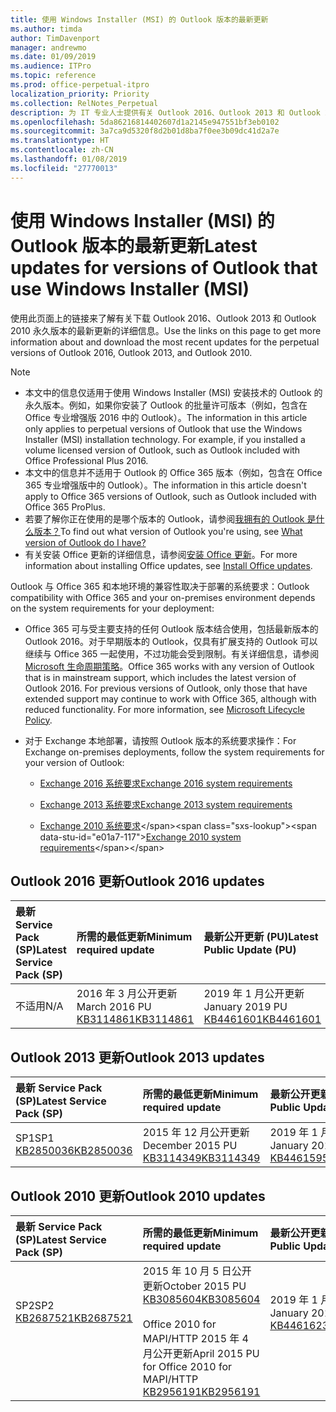 ```yaml
---
title: 使用 Windows Installer (MSI) 的 Outlook 版本的最新更新
ms.author: timda
author: TimDavenport
manager: andrewmo
ms.date: 01/09/2019
ms.audience: ITPro
ms.topic: reference
ms.prod: office-perpetual-itpro
localization_priority: Priority
ms.collection: RelNotes_Perpetual
description: 为 IT 专业人士提供有关 Outlook 2016、Outlook 2013 和 Outlook 2010 永久版本的最新更新信息的链接
ms.openlocfilehash: 5da86216814402607d1a2145e947551bf3eb0102
ms.sourcegitcommit: 3a7ca9d5320f8d2b01d8ba7f0ee3b09dc41d2a7e
ms.translationtype: HT
ms.contentlocale: zh-CN
ms.lasthandoff: 01/08/2019
ms.locfileid: "27770013"
---
```

# <a name="latest-updates-for-versions-of-outlook-that-use-windows-installer-msi"></a><span data-ttu-id="e01a7-103">使用 Windows Installer (MSI) 的 Outlook 版本的最新更新</span><span class="sxs-lookup"><span data-stu-id="e01a7-103">Latest updates for versions of Outlook that use Windows Installer (MSI)</span></span>

<span data-ttu-id="e01a7-104">使用此页面上的链接来了解有关下载 Outlook 2016、Outlook 2013 和 Outlook 2010 永久版本的最新更新的详细信息。</span><span class="sxs-lookup"><span data-stu-id="e01a7-104">Use the links on this page to get more information about and download the most recent updates for the perpetual versions of Outlook 2016, Outlook 2013, and Outlook 2010.</span></span>
  
> [!NOTE]
> - <span data-ttu-id="e01a7-p101">本文中的信息仅适用于使用 Windows Installer (MSI) 安装技术的 Outlook 的永久版本。例如，如果你安装了 Outlook 的批量许可版本（例如，包含在 Office 专业增强版 2016 中的 Outlook）。</span><span class="sxs-lookup"><span data-stu-id="e01a7-p101">The information in this article only applies to perpetual versions of Outlook that use the Windows Installer (MSI) installation technology. For example, if you installed a volume licensed version of Outlook, such as Outlook included with Office Professional Plus 2016.</span></span>
> - <span data-ttu-id="e01a7-107">本文中的信息并不适用于 Outlook 的 Office 365 版本（例如，包含在 Office 365 专业增强版中的 Outlook）。</span><span class="sxs-lookup"><span data-stu-id="e01a7-107">The information in this article doesn't apply to Office 365 versions of Outlook, such as Outlook included with Office 365 ProPlus.</span></span>
> - <span data-ttu-id="e01a7-108">若要了解你正在使用的是哪个版本的 Outlook，请参阅[我拥有的 Outlook 是什么版本？](https://support.office.com/article/b3a9568c-edb5-42b9-9825-d48d82b2257c)</span><span class="sxs-lookup"><span data-stu-id="e01a7-108">To find out what version of Outlook you're using, see [What version of Outlook do I have?](https://support.office.com/article/b3a9568c-edb5-42b9-9825-d48d82b2257c)</span></span>
> - <span data-ttu-id="e01a7-109">有关安装 Office 更新的详细信息，请参阅[安装 Office 更新](https://support.office.com/article/2ab296f3-7f03-43a2-8e50-46de917611c5)。</span><span class="sxs-lookup"><span data-stu-id="e01a7-109">For more information about installing Office updates, see [Install Office updates](https://support.office.com/article/2ab296f3-7f03-43a2-8e50-46de917611c5).</span></span> 
  
<span data-ttu-id="e01a7-110">Outlook 与 Office 365 和本地环境的兼容性取决于部署的系统要求：</span><span class="sxs-lookup"><span data-stu-id="e01a7-110">Outlook compatibility with Office 365 and your on-premises environment depends on the system requirements for your deployment:</span></span>
  
- <span data-ttu-id="e01a7-p102">Office 365 可与受主要支持的任何 Outlook 版本结合使用，包括最新版本的 Outlook 2016。对于早期版本的 Outlook，仅具有扩展支持的 Outlook 可以继续与 Office 365 一起使用，不过功能会受到限制。有关详细信息，请参阅 [Microsoft 生命周期策略](https://support.microsoft.com/lifecycle)。</span><span class="sxs-lookup"><span data-stu-id="e01a7-p102">Office 365 works with any version of Outlook that is in mainstream support, which includes the latest version of Outlook 2016. For previous versions of Outlook, only those that have extended support may continue to work with Office 365, although with reduced functionality. For more information, see [Microsoft Lifecycle Policy](https://support.microsoft.com/lifecycle).</span></span>
    
- <span data-ttu-id="e01a7-114">对于 Exchange 本地部署，请按照 Outlook 版本的系统要求操作：</span><span class="sxs-lookup"><span data-stu-id="e01a7-114">For Exchange on-premises deployments, follow the system requirements for your version of Outlook:</span></span>
    
  - [<span data-ttu-id="e01a7-115">Exchange 2016 系统要求</span><span class="sxs-lookup"><span data-stu-id="e01a7-115">Exchange 2016 system requirements</span></span>](https://docs.microsoft.com/Exchange/plan-and-deploy/system-requirements)
    
  - [<span data-ttu-id="e01a7-116">Exchange 2013 系统要求</span><span class="sxs-lookup"><span data-stu-id="e01a7-116">Exchange 2013 system requirements</span></span>](https://docs.microsoft.com/exchange/exchange-2013-system-requirements-exchange-2013-help)
    
  - <span data-ttu-id="e01a7-117">[Exchange 2010 系统要求](https://docs.microsoft.com/previous-versions/office/exchange-server-2010/aa996719(v=exchg.141))</span><span class="sxs-lookup"><span data-stu-id="e01a7-117">[Exchange 2010 system requirements](https://docs.microsoft.com/previous-versions/office/exchange-server-2010/aa996719(v=exchg.141))</span></span>

   
## <a name="outlook-2016-updates"></a><span data-ttu-id="e01a7-118">Outlook 2016 更新</span><span class="sxs-lookup"><span data-stu-id="e01a7-118">Outlook 2016 updates</span></span>

|<span data-ttu-id="e01a7-119">**最新 Service Pack (SP)**</span><span class="sxs-lookup"><span data-stu-id="e01a7-119">**Latest Service Pack (SP)**</span></span>|<span data-ttu-id="e01a7-120">**所需的最低更新**</span><span class="sxs-lookup"><span data-stu-id="e01a7-120">**Minimum required update**</span></span>|<span data-ttu-id="e01a7-121">**最新公开更新 (PU)**</span><span class="sxs-lookup"><span data-stu-id="e01a7-121">**Latest Public Update (PU)**</span></span>|
|:-----|:-----|:-----|
|<span data-ttu-id="e01a7-122">不适用</span><span class="sxs-lookup"><span data-stu-id="e01a7-122">N/A</span></span>  <br/> |<span data-ttu-id="e01a7-123">2016 年 3 月公开更新</span><span class="sxs-lookup"><span data-stu-id="e01a7-123">March 2016 PU</span></span> <br/>[<span data-ttu-id="e01a7-124">KB3114861</span><span class="sxs-lookup"><span data-stu-id="e01a7-124">KB3114861</span></span>](https://support.microsoft.com/help/3114861) <br/> |<span data-ttu-id="e01a7-125">2019 年 1 月公开更新</span><span class="sxs-lookup"><span data-stu-id="e01a7-125">January 2019 PU</span></span> <br/>[<span data-ttu-id="e01a7-126">KB4461601</span><span class="sxs-lookup"><span data-stu-id="e01a7-126">KB4461601</span></span>](https://support.microsoft.com/help/4461601) 

## <a name="outlook-2013-updates"></a><span data-ttu-id="e01a7-127">Outlook 2013 更新</span><span class="sxs-lookup"><span data-stu-id="e01a7-127">Outlook 2013 updates</span></span>

|<span data-ttu-id="e01a7-128">**最新 Service Pack (SP)**</span><span class="sxs-lookup"><span data-stu-id="e01a7-128">**Latest Service Pack (SP)**</span></span>|<span data-ttu-id="e01a7-129">**所需的最低更新**</span><span class="sxs-lookup"><span data-stu-id="e01a7-129">**Minimum required update**</span></span>|<span data-ttu-id="e01a7-130">**最新公开更新 (PU)**</span><span class="sxs-lookup"><span data-stu-id="e01a7-130">**Latest Public Update (PU)**</span></span>|
|:-----|:-----|:-----|
|<span data-ttu-id="e01a7-131">SP1</span><span class="sxs-lookup"><span data-stu-id="e01a7-131">SP1</span></span>  <br/>[<span data-ttu-id="e01a7-132">KB2850036</span><span class="sxs-lookup"><span data-stu-id="e01a7-132">KB2850036</span></span>](https://go.microsoft.com/fwlink/p/?LinkId=512538) <br/> |<span data-ttu-id="e01a7-133">2015 年 12 月公开更新</span><span class="sxs-lookup"><span data-stu-id="e01a7-133">December 2015 PU</span></span> <br/>[<span data-ttu-id="e01a7-134">KB3114349</span><span class="sxs-lookup"><span data-stu-id="e01a7-134">KB3114349</span></span>](https://support.microsoft.com/kb/3114349) <br/> |<span data-ttu-id="e01a7-135">2019 年 1 月公开更新</span><span class="sxs-lookup"><span data-stu-id="e01a7-135">January 2019 PU</span></span> <br/>[<span data-ttu-id="e01a7-136">KB4461595</span><span class="sxs-lookup"><span data-stu-id="e01a7-136">KB4461595</span></span>](https://support.microsoft.com/help/4461595)  |
   
## <a name="outlook-2010-updates"></a><span data-ttu-id="e01a7-137">Outlook 2010 更新</span><span class="sxs-lookup"><span data-stu-id="e01a7-137">Outlook 2010 updates</span></span>

|<span data-ttu-id="e01a7-138">**最新 Service Pack (SP)**</span><span class="sxs-lookup"><span data-stu-id="e01a7-138">**Latest Service Pack (SP)**</span></span>|<span data-ttu-id="e01a7-139">**所需的最低更新**</span><span class="sxs-lookup"><span data-stu-id="e01a7-139">**Minimum required update**</span></span>|<span data-ttu-id="e01a7-140">**最新公开更新 (PU)**</span><span class="sxs-lookup"><span data-stu-id="e01a7-140">**Latest Public Update (PU)**</span></span>|
|:-----|:-----|:-----|
|<span data-ttu-id="e01a7-141">SP2</span><span class="sxs-lookup"><span data-stu-id="e01a7-141">SP2</span></span> <br/>[<span data-ttu-id="e01a7-142">KB2687521</span><span class="sxs-lookup"><span data-stu-id="e01a7-142">KB2687521</span></span>](https://go.microsoft.com/fwlink/p/?LinkId=512542) <br><br><br><br/> |<span data-ttu-id="e01a7-143">2015 年 10 月 5 日公开更新</span><span class="sxs-lookup"><span data-stu-id="e01a7-143">October 2015 PU</span></span> <br/> [<span data-ttu-id="e01a7-144">KB3085604</span><span class="sxs-lookup"><span data-stu-id="e01a7-144">KB3085604</span></span>](https://support.microsoft.com/kb/3085604) <br/><br/>  <span data-ttu-id="e01a7-145">Office 2010 for MAPI/HTTP 2015 年 4 月公开更新</span><span class="sxs-lookup"><span data-stu-id="e01a7-145">April 2015 PU for Office 2010 for MAPI/HTTP</span></span> <br/> [<span data-ttu-id="e01a7-146">KB2956191</span><span class="sxs-lookup"><span data-stu-id="e01a7-146">KB2956191</span></span>](https://support.microsoft.com/zh-CN/help/2956191/april-14-2015-update-for-office-2010-kb2956191) <br/> |<span data-ttu-id="e01a7-147">2019 年 1 月公开更新</span><span class="sxs-lookup"><span data-stu-id="e01a7-147">January 2019 PU</span></span> <br/>[<span data-ttu-id="e01a7-148">KB4461623</span><span class="sxs-lookup"><span data-stu-id="e01a7-148">KB4461623</span></span>](https://support.microsoft.com/help/4461623) <br><br><br><br/>|
   

